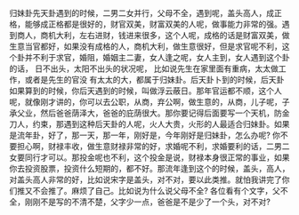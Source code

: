 归妹卦先天卦遇到的时候，二男二女并行，父母不全，遇到呢，盖头高人，成正格，能够成正格都是很好的，财官双美，财富双美的人呢，做事能力非常的强。遇到商人，商机大利，左右进财，钱进来很多，这个人呢，成格的话是财富双美，做生意当官都好，如果没有成格的人，商机大利，做生意很好，但是求官呢不利，这个卦并不利于求官，婚阻，婚姻主二妻，女人逢之呢，女人主到，女人遇到这个卦的话， 日不出头，太阳不出头的状况呢， 比如说先生在家里面有重病，太太做工作，或者是先生的官没
有太太的大，都属于归妹卦。后天卦卜到的时候，后天卦如果算到的时候，你后天遇到的时候，叫做浮云蔽日。那年官运都不顺，这个人呢，就像刚才讲的，你可以去公职，从商，弃公啊，做生意的，从商，儿子呢，子承父业，然后爸爸荫泽大，爸爸的庇荫很大。那你要记得后面要写一个天机，防金刀人，约束，那遇到这种后天卦的人呢，火人大贵，火形的人最适合归妹卦。如果是流年卦，好了，那一天，那一年，刚好是，今年刚好是归妹卦，怎么办呢? 你不要担心啊，财禄丰收，做生意财禄非常的好，求婚呢不利，求婚要利的话，二男二女要同行才可以。那投金呢也不利，这个投金是说，财禄本身很正常的事业，如果你去投资股票，投资什么短期的，都不好。那流年逢到这个的时候，盖头，高人，对盖头高人非常的好，比如说宋字是盖头，对不对，要以此类推。就怕我讲完了你们推又不会推了。麻烦了自己。比如说为什么说父母不全? 各位看有个文字，父不全，刚刚不是写的不清不楚，父字少一点，爸爸是不是少了一个头，对不对?